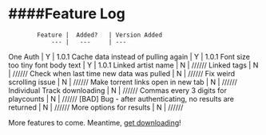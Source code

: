 ####Feature Log
===============


			Feature |  Added? 	| Version Added
				--- | 	--- 	| ---
One Auth			|	Y 		| 1.0.1
Cache data instead of pulling again | Y | 1.0.1
Font size too tiny font body text | Y | 1.0.1
Linked artist name 	| 	N 		| //////
Linked tags 		| 	N 		| //////
Check when last time new data was pulled | N | //////
Fix weird scrolling issue | N | //////
Make torrent links open in new tab | N | //////
Individual Track downloading | N | //////
Commas every 3 digits for playcounts | N | //////
[BAD] Bug - after authenticating, no results are returned | N | //////
More options for results | N | //////


More features to come. Meantime, [get downloading](http://himynameisdave.github.io/torrent.fm/)!